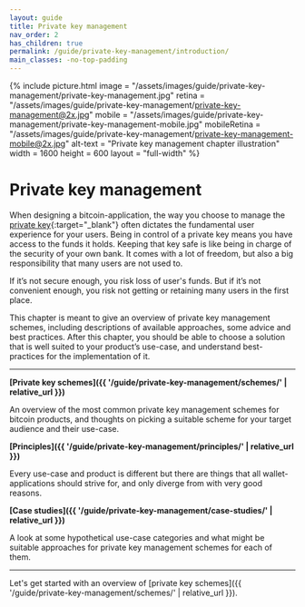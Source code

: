 ```yaml
---
layout: guide
title: Private key management
nav_order: 2
has_children: true
permalink: /guide/private-key-management/introduction/
main_classes: -no-top-padding
---
```


<!--

Introduction to the private key management chapter

Why it exists
What's in it
How to use it
How to contribute

-->

{% include picture.html
   image = "/assets/images/guide/private-key-management/private-key-management.jpg"
   retina = "/assets/images/guide/private-key-management/private-key-management@2x.jpg"
   mobile = "/assets/images/guide/private-key-management/private-key-management-mobile.jpg"
   mobileRetina = "/assets/images/guide/private-key-management/private-key-management-mobile@2x.jpg"
   alt-text = "Private key management chapter illustration"
   width = 1600
   height = 600
   layout = "full-width"
%}

# Private key management

When designing a bitcoin-application, the way you choose to manage the [private key]('/guide/glossary/#private-key'){:target="_blank"} often dictates the fundamental user experience for your users. Being in control of a private key means you have access to the funds it holds. Keeping that key safe is like being in charge of the security of your own bank. It comes with a lot of freedom, but also a big responsibility that many users are not used to. 

If it’s not secure enough, you risk loss of user's funds. But if it’s not convenient enough, you risk not getting or retaining many users in the first place.

This chapter is meant to give an overview of private key management schemes, including descriptions of  available approaches, some advice and best practices. After this chapter, you should be able to choose a solution that is well suited to your product’s use-case, and understand best-practices for the implementation of it.

---

**[Private key schemes]({{ '/guide/private-key-management/schemes/' | relative_url }})**

An overview of the most common private key management schemes for bitcoin products, and thoughts on picking a suitable scheme for your target audience and their use-case.

**[Principles]({{ '/guide/private-key-management/principles/' | relative_url }})**

Every use-case and product is different but there are things that all wallet-applications should strive for, and only diverge from with very good reasons.

**[Case studies]({{ '/guide/private-key-management/case-studies/' | relative_url }})**

A look at some hypothetical use-case categories and what might be suitable approaches for private key management schemes for each of them.

---

Let's get started with an overview of [private key schemes]({{ '/guide/private-key-management/schemes/' | relative_url }}).
